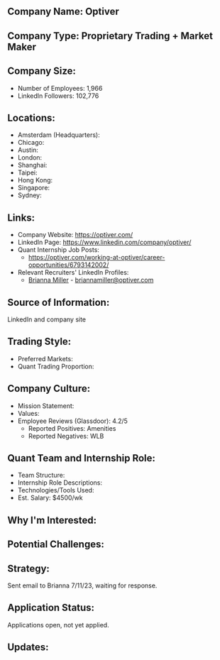 ## Company Name: Optiver

## Company Type: Proprietary Trading + Market Maker

## Company Size:
- Number of Employees: 1,966
- LinkedIn Followers: 102,776

## Locations:
- Amsterdam (Headquarters): 
- Chicago: 
- Austin: 
- London: 
- Shanghai: 
- Taipei: 
- Hong Kong: 
- Singapore: 
- Sydney: 

## Links:
- Company Website: https://optiver.com/
- LinkedIn Page: https://www.linkedin.com/company/optiver/
- Quant Internship Job Posts: 
  - https://optiver.com/working-at-optiver/career-opportunities/6793142002/
- Relevant Recruiters' LinkedIn Profiles: 
  - [Brianna Miller](https://www.linkedin.com/in/brianna-miller-44013768/) - briannamiller@optiver.com

## Source of Information:
LinkedIn and company site

## Trading Style:
- Preferred Markets: 
- Quant Trading Proportion: 

## Company Culture:
- Mission Statement: 
- Values: 
- Employee Reviews (Glassdoor): 4.2/5
  - Reported Positives: Amenities
  - Reported Negatives: WLB

## Quant Team and Internship Role:
- Team Structure: 
- Internship Role Descriptions: 
- Technologies/Tools Used: 
- Est. Salary: $4500/wk

## Why I'm Interested:

## Potential Challenges: 

## Strategy:
Sent email to Brianna 7/11/23, waiting for response.

## Application Status:
Applications open, not yet applied.

## Updates:
